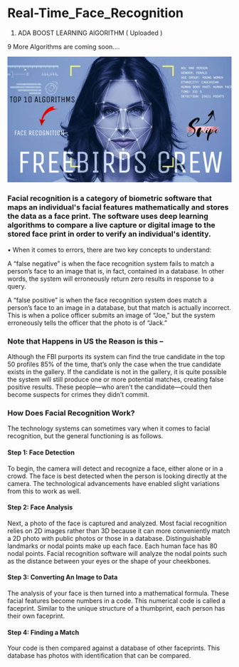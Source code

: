 # Real-Time_Face_Recognition

1. ADA BOOST LEARNING AlGORITHM ( Uploaded )

9 More Algorithms are coming soon....

![Screenshot](FreeBirds_Crew_FR.jpg)

### Facial recognition is a category of biometric software that maps an individual's facial features mathematically and stores the data as a face print. The software uses deep learning algorithms to compare a live capture or digital image to the stored face print in order to verify an individual's identity.

•	When it comes to errors, there are two key concepts to understand: 

A “false negative” is when the face recognition system fails to match a person’s face to an image that is, in fact, contained in a database. In other words, the system will erroneously return zero results in response to a query.

A “false positive” is when the face recognition system does match a person’s face to an image in a database, but that match is actually incorrect. This is when a police officer submits an image of “Joe,” but the system erroneously tells the officer that the photo is of “Jack.”

### Note that Happens in US the Reason is this – 
Although the FBI purports its system can find the true candidate in the top 50 profiles 85% of the time, that’s only the case when the true candidate exists in the gallery. If the candidate is not in the gallery, it is quite possible the system will still produce one or more potential matches, creating false positive results. These people—who aren’t the candidate—could then become suspects for crimes they didn’t commit.

### How Does Facial Recognition Work?
The technology systems can sometimes vary when it comes to facial recognition, but the general functioning is as follows.

#### Step 1: Face Detection
To begin, the camera will detect and recognize a face, either alone or in a crowd. The face is best detected when the person is looking directly at the camera. The technological advancements have enabled slight variations from this to work as well.

#### Step 2: Face Analysis
Next, a photo of the face is captured and analyzed. Most facial recognition relies on 2D images rather than 3D because it can more conveniently match a 2D photo with public photos or those in a database. Distinguishable landmarks or nodal points make up each face. Each human face has 80 nodal points. Facial recognition software will analyze the nodal points such as the distance between your eyes or the shape of your cheekbones.

#### Step 3: Converting An Image to Data
The analysis of your face is then turned into a mathematical formula. These facial features become numbers in a code. This numerical code is called a faceprint. Similar to the unique structure of a thumbprint, each person has their own faceprint.

#### Step 4: Finding a Match
Your code is then compared against a database of other faceprints. This database has photos with identification that can be compared.


